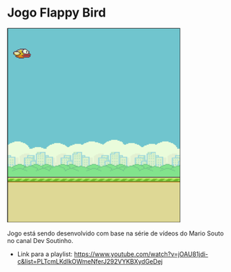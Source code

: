 # Jogo Flappy Bird
<img src="images/flappyBird.png" width="400" height="450"/>

Jogo está sendo desenvolvido com base na série de vídeos do Mario Souto no canal Dev Soutinho.
 - Link para a playlist:
 https://www.youtube.com/watch?v=jOAU81jdi-c&list=PLTcmLKdIkOWmeNferJ292VYKBXydGeDej
